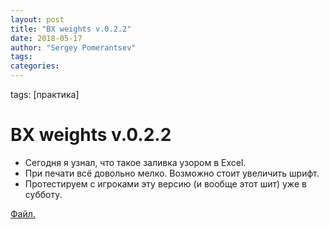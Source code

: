 ```yaml
---
layout: post
title: "BX weights v.0.2.2"
date: 2018-05-17
author: "Sergey Pomerantsev"
tags:
categories:
---
```

tags: [практика]

# BX weights v.0.2.2

- Сегодня я узнал, что такое заливка узором в Excel.
- При печати всё довольно мелко. Возможно стоит увеличить шрифт.
- Протестируем с игроками эту версию (и вообще этот шит) уже в субботу.

[Файл.](https://www.dropbox.com/s/lpv63vennbzzc4v/sheet%20BX_E%20weights%20ver.%200.2.2.xlsx?dl=0)
